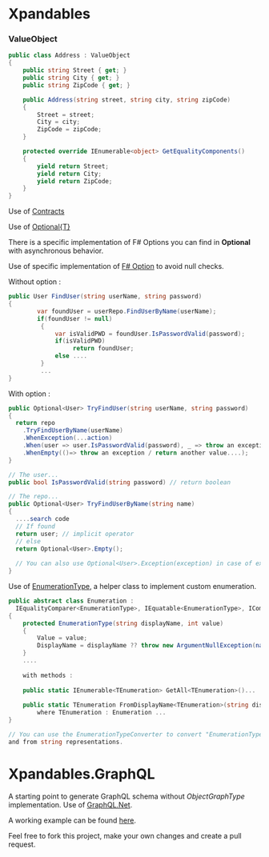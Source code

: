 # Xpandables

### ValueObject

```C#
public class Address : ValueObject
{
    public string Street { get; }
    public string City { get; }
    public string ZipCode { get; }

    public Address(string street, string city, string zipCode)
    {
        Street = street;
        City = city;
        ZipCode = zipCode;
    }

    protected override IEnumerable<object> GetEqualityComponents()
    {
        yield return Street;
        yield return City;
        yield return ZipCode;
    }
}
```
Use of [Contracts](https://github.com/Francescolis/Xpandables/tree/master/Xpandables.Standards/Contracts)

Use of [Optional{T}](https://github.com/Francescolis/Xpandables/tree/master/Xpandables.Standards/Optionals)

There is a specific implementation of F# Options you can find in **Optional<T>** with asynchronous behavior.

Use of specific implementation of [F# Option](https://docs.microsoft.com/fr-fr/dotnet/fsharp/language-reference/options) to avoid null checks.

Without option :

```C#
public User FindUser(string userName, string password)
{
        var foundUser = userRepo.FindUserByName(userName);
        if(foundUser != null)
         {
             var isValidPWD = foundUser.IsPasswordValid(password);
             if(isValidPWD)
                  return foundUser;
             else ....
         }
         ...
}
```
With option :

```C#
public Optional<User> TryFindUser(string userName, string password)
{
  return repo
    .TryFindUserByName(userName)
    .WhenException(...action)
    .When(user => user.IsPasswordValid(password), _ => throw an exception for example...)
    .WhenEmpty(()=> throw an exception / return another value....);
}

// The user...
public bool IsPasswordValid(string password) // return boolean

// The repo...
public Optional<User> TryFindUserByName(string name)
{
  ....search code
  // If found
  return user; // implicit operator
  // else
  return Optional<User>.Empty();
  
  // You can also use Optional<User>.Exception(exception) in case of exception.
}

```

Use of [EnumerationType](https://github.com/Francescolis/Xpandables/tree/master/Xpandables.Standards/Enumerations),
a helper class to implement custom enumeration.

```C#
public abstract class Enumeration :
  IEqualityComparer<EnumerationType>, IEquatable<EnumerationType>, IComparable<EnumerationType>
{
    protected EnumerationType(string displayName, int value)
    {
        Value = value;
        DisplayName = displayName ?? throw new ArgumentNullException(nameof(displayName));
    }
    ....
    
    with methods :
    
    public static IEnumerable<TEnumeration> GetAll<TEnumeration>()...
    
    public static TEnumeration FromDisplayName<TEnumeration>(string displayName)
        where TEnumeration : Enumeration ...        
}

// You can use the EnumerationTypeConverter to convert "EnumerationType" objects to
and from string representations.

```

# Xpandables.GraphQL

A starting point to generate GraphQL schema without *ObjectGraphType* implementation.
Use of [GraphQL.Net](https://github.com/graphql-dotnet/graphql-dotnet).

A working example can be found
[here](https://github.com/Francescolis/Xpandables/tree/master/Xpandables.GraphQL.Api).

Feel free to fork this project, make your own changes and create a pull request.
